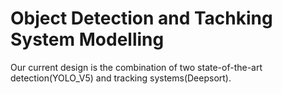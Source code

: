 # Object Detection and Tachking System Modelling
Our current design is the combination of two state-of-the-art detection(YOLO_V5) and tracking systems(Deepsort).
